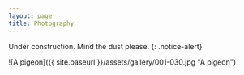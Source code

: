 ```yaml
---
layout: page
title: Photography
---
```


Under construction. Mind the dust please.
{: .notice-alert}

![A pigeon]({{ site.baseurl }}/assets/gallery/001-030.jpg "A pigeon")
